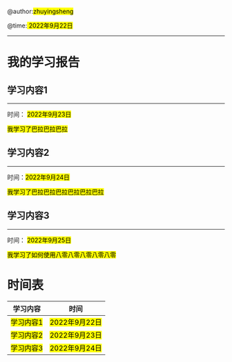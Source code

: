 @author:<mark>zhuyingsheng</mark> 

@time:<mark> 2022年9月22日</mark> 

---

# 我的学习报告

## 学习内容1

--- 

时间： <mark> 2022年9月23日</mark> 

<mark> 我学习了巴拉巴拉巴拉</mark> 

## 学习内容2

---

时间：<mark>2022年9月24日</mark> 

<mark> 我学习了巴拉巴拉巴拉巴拉巴拉巴拉</mark>  

## 学习内容3

---

时间： <mark>2022年9月25日</mark> 

<mark>我学习了如何使用八零八零八零八零八零</mark> 



# 时间表

| 学习内容               | 时间                      |
| ------------------ | ----------------------- |
| <mark>学习内容1</mark> | <mark>2022年9月22日</mark> |
| <mark>学习内容2</mark> | <mark>2022年9月23日</mark> |
| <mark>学习内容3</mark> | <mark>2022年9月24日</mark> |




